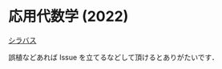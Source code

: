 # 応用代数学 (2022)

[シラバス](https://ocw.kyoto-u.ac.jp/syllabus/?act=detail&syllabus_id=tech_5474&year=2022)

誤植などあれば Issue を立てるなどして頂けるとありがたいです．

